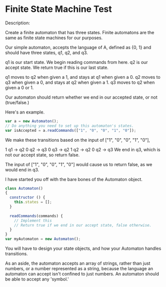# Finite State Machine Test

Description:

Create a finite automaton that has three states. Finite automatons are the same as finite state machines for our purposes.

Our simple automaton, accepts the language of A, defined as {0, 1} and should have three states,
q1, q2, and q3.

q1 is our start state. We begin reading commands from here.
q2 is our accept state. We return true if this is our last state.

q1 moves to q2 when given a 1, and stays at q1 when given a 0.
q2 moves to q3 when given a 0, and stays at q2 when given a 1.
q3 moves to q2 when given a 0 or 1.

Our automaton should return whether we end in our accepted state, or not (true/false.)

Here's an example.

```javascript
var a = new Automaton();
// Do anything you need to set up this automaton's states.
var isAccepted = a.readCommands(["1", "0", "0", "1", "0"]);
```

We make these transitions based on the input of ["1", "0", "0", "1", "0"],

1 q1 -> q2
0 q2 -> q3
0 q3 -> q2
1 q2 -> q2
0 q2 -> q3
We end in q3, which is not our accept state, so return false.

The input of ["1", "0", "0", "1", "0"] would cause us to return false, as we would end in q3.

I have started you off with the bare bones of the Automaton object.

```javascript
class Automaton()
{
  constructor () {
    this.states = [];
  }
  
  readCommands(commands) {
    // Implement this
    // Return true if we end in our accept state, false otherwise.
  }
}
var myAutomaton = new Automaton();
```

You will have to design your state objects, and how your Automaton handles transitions.

As an aside, the automaton accepts an array of strings, rather than just numbers, or a number represented as a string, because the language an automaton can accept isn't confined to just numbers. An automaton should be able to accept any 'symbol.'
